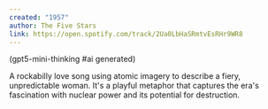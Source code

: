 ```yaml
---
created: "1957"
author: The Five Stars
link: https://open.spotify.com/track/2Ua0LbHaSRmtvEsRHr9WR8
---
```

(gpt5-mini-thinking #ai generated)


A rockabilly love song using atomic imagery to describe a fiery, unpredictable woman. It's a playful metaphor that captures the era's fascination with nuclear power and its potential for destruction.